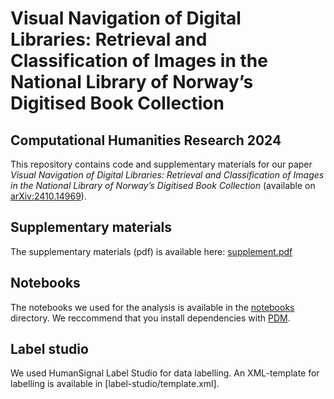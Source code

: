 # Visual Navigation of Digital Libraries: Retrieval and Classification of Images in the National Library of Norway’s Digitised Book Collection
## Computational Humanities Research 2024

This repository contains code and supplementary materials for our paper *Visual Navigation of Digital Libraries: Retrieval and Classification of Images in the National Library of Norway’s Digitised Book Collection* (available on [arXiv:2410.14969](https://arxiv.org/abs/2410.14969)).

## Supplementary materials

The supplementary materials (pdf) is available here: [supplement.pdf](supplement.pdf)

## Notebooks

The notebooks we used for the analysis is available in the [notebooks](notebooks/) directory. We reccommend that you install dependencies with [PDM](https://pdm-project.org/latest/).

## Label studio

We used HumanSignal Label Studio for data labelling. An XML-template for labelling is available in [label-studio/template.xml].
